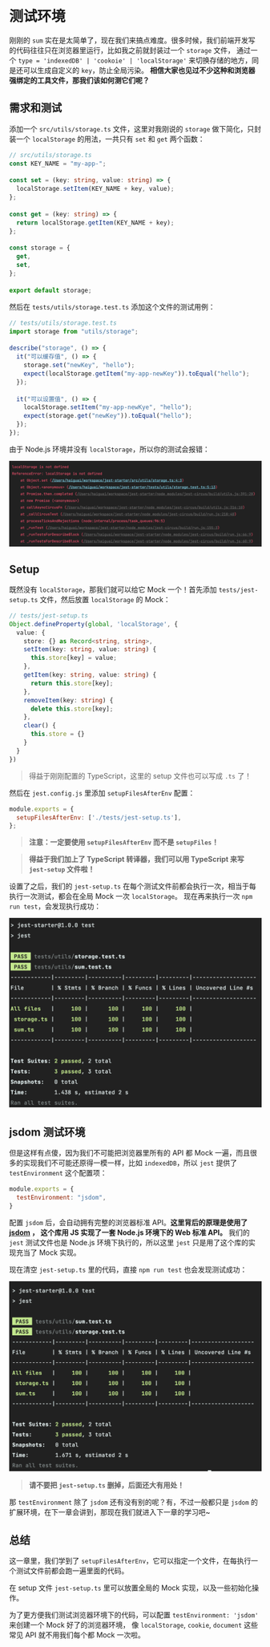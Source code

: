 # 测试环境

刚刚的 `sum` 实在是太简单了，现在我们来搞点难度。很多时候，我们前端开发写的代码往往只在浏览器里运行，比如我之前就封装过一个 `storage` 文件，
通过一个 `type = 'indexedDB' | 'cookoie' | 'localStorage'` 来切换存储的地方，同是还可以生成自定义的 `key`，防止全局污染。
**相信大家也见过不少这种和浏览器强绑定的工具文件，那我们该如何测它们呢？**

## 需求和测试

添加一个 `src/utils/storage.ts` 文件，这里对我刚说的 `storage` 做下简化，只封装一个 `localStorage` 的用法，一共只有 `set` 和 `get` 两个函数：

```ts
// src/utils/storage.ts
const KEY_NAME = "my-app-";

const set = (key: string, value: string) => {
  localStorage.setItem(KEY_NAME + key, value);
};

const get = (key: string) => {
  return localStorage.getItem(KEY_NAME + key);
};

const storage = {
  get,
  set,
};

export default storage;
```

然后在 `tests/utils/storage.test.ts` 添加这个文件的测试用例：

```js
// tests/utils/storage.test.ts
import storage from "utils/storage";

describe("storage", () => {
  it("可以缓存值", () => {
    storage.set("newKey", "hello");
    expect(localStorage.getItem("my-app-newKey")).toEqual("hello");
  });

  it("可以设置值", () => {
    localStorage.setItem("my-app-newKye", "hello");
    expect(storage.get("newKey")).toEqual("hello");
  });
});
```

由于 Node.js 环境并没有 `localStorage`，所以你的测试会报错：

![](./storage-error.png)

## Setup

既然没有 `localStorage`，那我们就可以给它 Mock 一个！首先添加 `tests/jest-setup.ts` 文件，然后放置 `localStorage` 的 Mock：

```ts
// tests/jest-setup.ts
Object.defineProperty(global, 'localStorage', {
  value: {
    store: {} as Record<string, string>,
    setItem(key: string, value: string) {
      this.store[key] = value;
    },
    getItem(key: string, value: string) {
      return this.store[key];
    },
    removeItem(key: string) {
      delete this.store[key];
    },
    clear() {
      this.store = {}
    }
  }
})
```

> 得益于刚刚配置的 TypeScript，这里的 setup 文件也可以写成 `.ts` 了！

然后在 `jest.config.js` 里添加 `setupFilesAfterEnv` 配置：

```js
module.exports = {
  setupFilesAfterEnv: ['./tests/jest-setup.ts'],
};
```

> **注意：一定要使用 `setupFilesAfterEnv` 而不是 `setupFiles`！**

> **得益于我们加上了 TypeScript 转译器，我们可以用 TypeScript 来写 `jest-setup` 文件啦！**

设置了之后，我们的 `jest-setup.ts` 在每个测试文件前都会执行一次，相当于每执行一次测试，都会在全局 Mock 一次 `localStorage`。
现在再来执行一次 `npm run test`，会发现执行成功：

![](./storage-setup-success.png)

## jsdom 测试环境

但是这样有点傻，因为我们不可能把浏览器里所有的 API 都 Mock 一遍，而且很多的实现我们不可能还原得一模一样，比如 `indexedDB`，所以 `jest` 提供了 `testEnvironment` 这个配置项：

```js
module.exports = {
  testEnvironment: "jsdom",
}
```

配置 `jsdom` 后，会自动拥有完整的浏览器标准 API。**这里背后的原理是使用了 [jsdom](https://github.com/jsdom/jsdom) ，
这个库用 JS 实现了一套 Node.js 环境下的 Web 标准 API。** 我们的 `jest` 测试文件也是 Node.js 环境下执行的，所以这里 `jest` 只是用了这个库的实现充当了 Mock 实现。

现在清空 `jest-setup.ts` 里的代码，直接 `npm run test` 也会发现测试成功：

![](./storage-env-success.png)

> **请不要把 `jest-setup.ts` 删掉，后面还大有用处！**

那 `testEnvironment` 除了 `jsdom` 还有没有别的呢？有，不过一般都只是 `jsdom` 的扩展环境，在下一章会讲到，那现在我们就进入下一章的学习吧~

## 总结

这一章里，我们学到了 `setupFilesAfterEnv`，它可以指定一个文件，在每执行一个测试文件前都会跑一遍里面的代码。

在 setup 文件 `jest-setup.ts` 里可以放置全局的 Mock 实现，以及一些初始化操作。

为了更方便我们测试浏览器环境下的代码，可以配置 `testEnvironment: 'jsdom'` 来创建一个 Mock 好了的浏览器环境，
像 `localStorage`, `cookie`, `document` 这些常见 API 就不用我们每个都 Mock 一次啦。
